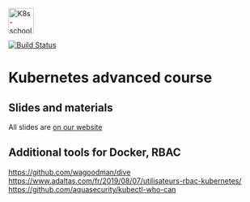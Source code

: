 [<img src="http://k8s-school.fr/images/logo.svg" alt="K8s-school Logo, expertise et formation Kubernetes" height="50" />](https://k8s-school.fr)

[![Build Status](https://travis-ci.com/k8s-school/k8s-advanced.svg?branch=master)](https://travis-ci.com/k8s-school/k8s-advanced)


# Kubernetes advanced course

## Slides and materials

All slides are [on our website](https://www.k8s-school.fr/pdf/E_advanced-kubernetes.pdf)

## Additional tools for Docker, RBAC

https://github.com/wagoodman/dive
https://www.adaltas.com/fr/2019/08/07/utilisateurs-rbac-kubernetes/
https://github.com/aquasecurity/kubectl-who-can
